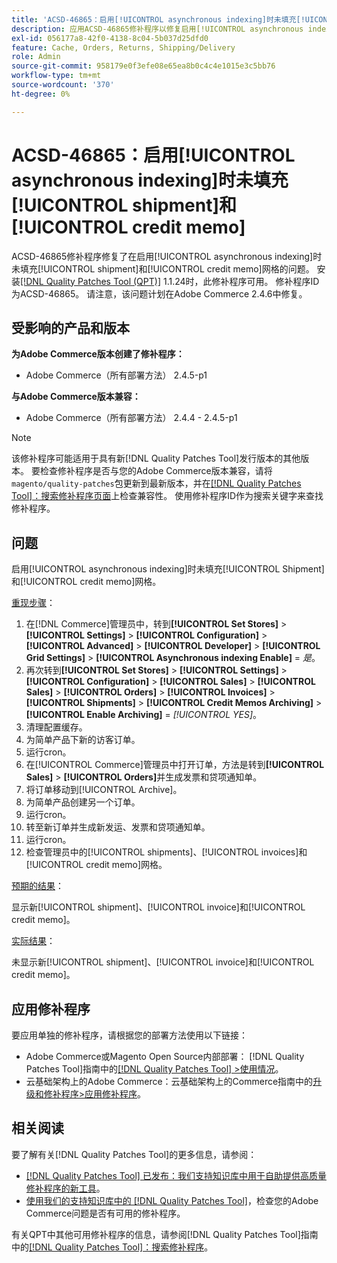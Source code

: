 ```yaml
---
title: 'ACSD-46865：启用[!UICONTROL asynchronous indexing]时未填充[!UICONTROL shipment]和[!UICONTROL credit memo]'
description: 应用ACSD-46865修补程序以修复启用[!UICONTROL asynchronous indexing]后未填充[!UICONTROL shipment]和[!UICONTROL credit memo]网格的Adobe Commerce问题。
exl-id: 056177a8-42f0-4138-8c04-5b037d25dfd0
feature: Cache, Orders, Returns, Shipping/Delivery
role: Admin
source-git-commit: 958179e0f3efe08e65ea8b0c4c4e1015e3c5bb76
workflow-type: tm+mt
source-wordcount: '370'
ht-degree: 0%

---
```


# ACSD-46865：启用[!UICONTROL asynchronous indexing]时未填充[!UICONTROL shipment]和[!UICONTROL credit memo]

ACSD-46865修补程序修复了在启用[!UICONTROL asynchronous indexing]时未填充[!UICONTROL shipment]和[!UICONTROL credit memo]网格的问题。 安装[[!DNL Quality Patches Tool (QPT)]](/help/announcements/adobe-commerce-announcements/magento-quality-patches-released-new-tool-to-self-serve-quality-patches.md) 1.1.24时，此修补程序可用。 修补程序ID为ACSD-46865。 请注意，该问题计划在Adobe Commerce 2.4.6中修复。

## 受影响的产品和版本

**为Adobe Commerce版本创建了修补程序：**

* Adobe Commerce（所有部署方法） 2.4.5-p1

**与Adobe Commerce版本兼容：**

* Adobe Commerce（所有部署方法） 2.4.4 - 2.4.5-p1

>[!NOTE]
>
>该修补程序可能适用于具有新[!DNL Quality Patches Tool]发行版本的其他版本。 要检查修补程序是否与您的Adobe Commerce版本兼容，请将`magento/quality-patches`包更新到最新版本，并在[[!DNL Quality Patches Tool]：搜索修补程序页面](https://experienceleague.adobe.com/tools/commerce-quality-patches/index.html?lang=zh-Hans)上检查兼容性。 使用修补程序ID作为搜索关键字来查找修补程序。

## 问题

启用[!UICONTROL asynchronous indexing]时未填充[!UICONTROL Shipment]和[!UICONTROL credit memo]网格。

<u>重现步骤</u>：

1. 在[!DNL Commerce]管理员中，转到&#x200B;**[!UICONTROL Set Stores]** > **[!UICONTROL Settings]** > **[!UICONTROL Configuration]** > **[!UICONTROL Advanced]** > **[!UICONTROL Developer]** > **[!UICONTROL Grid Settings]** > **[!UICONTROL Asynchronous indexing Enable]** = *是*。
2. 再次转到&#x200B;**[!UICONTROL Set Stores]** > **[!UICONTROL Settings]** > **[!UICONTROL Configuration]** > **[!UICONTROL Sales]** > **[!UICONTROL Sales]** > **[!UICONTROL Orders]** > **[!UICONTROL Invoices]** > **[!UICONTROL Shipments]** > **[!UICONTROL Credit Memos Archiving]** > **[!UICONTROL Enable Archiving]** = *[!UICONTROL YES]*。
3. 清理配置缓存。
4. 为简单产品下新的访客订单。
5. 运行cron。
6. 在[!UICONTROL Commerce]管理员中打开订单，方法是转到&#x200B;**[!UICONTROL Sales]** > **[!UICONTROL Orders]**&#x200B;并生成发票和贷项通知单。
7. 将订单移动到[!UICONTROL Archive]。
8. 为简单产品创建另一个订单。
9. 运行cron。
10. 转至新订单并生成新发运、发票和贷项通知单。
11. 运行cron。
12. 检查管理员中的[!UICONTROL shipments]、[!UICONTROL invoices]和[!UICONTROL credit memo]网格。

<u>预期的结果</u>：

显示新[!UICONTROL shipment]、[!UICONTROL invoice]和[!UICONTROL credit memo]。

<u>实际结果</u>：

未显示新[!UICONTROL shipment]、[!UICONTROL invoice]和[!UICONTROL credit memo]。

## 应用修补程序

要应用单独的修补程序，请根据您的部署方法使用以下链接：

* Adobe Commerce或Magento Open Source内部部署： [!DNL Quality Patches Tool]指南中的[[!DNL Quality Patches Tool] >使用情况](https://experienceleague.adobe.com/docs/commerce-operations/tools/quality-patches-tool/usage.html?lang=zh-Hans)。
* 云基础架构上的Adobe Commerce：云基础架构上的Commerce指南中的[升级和修补程序>应用修补程序](https://experienceleague.adobe.com/docs/commerce-cloud-service/user-guide/develop/upgrade/apply-patches.html?lang=zh-Hans)。

## 相关阅读

要了解有关[!DNL Quality Patches Tool]的更多信息，请参阅：

* [[!DNL Quality Patches Tool] 已发布：我们支持知识库中用于自助提供高质量修补程序的新工具](/help/announcements/adobe-commerce-announcements/magento-quality-patches-released-new-tool-to-self-serve-quality-patches.md)。
* [使用我们的支持知识库中的 [!DNL Quality Patches Tool]](/help/support-tools/patches-available-in-qpt-tool/check-patch-for-magento-issue-with-magento-quality-patches.md)，检查您的Adobe Commerce问题是否有可用的修补程序。

有关QPT中其他可用修补程序的信息，请参阅[!DNL Quality Patches Tool]指南中的[[!DNL Quality Patches Tool]：搜索修补程序](https://experienceleague.adobe.com/tools/commerce-quality-patches/index.html?lang=zh-Hans)。
